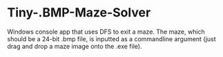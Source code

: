 # Tiny-.BMP-Maze-Solver

Windows console app that uses DFS to exit a maze. The maze, which should be a 24-bit .bmp file, is inputted as a commandline argument (just drag and drop a maze image onto the .exe file).
